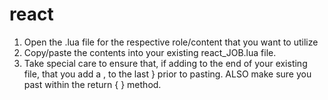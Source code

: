 # react
 
1. Open the .lua file for the respective role/content that you want to utilize
2. Copy/paste the contents into your existing react_JOB.lua file.
3. Take special care to ensure that, if adding to the end of your existing file, that you add a , to the last } prior to pasting. ALSO make sure you past within the return { } method.
